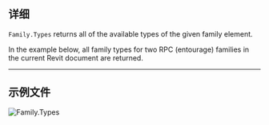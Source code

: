 ## 详细
`Family.Types` returns all of the available types of the given family element.

In the example below, all family types for two RPC (entourage) families in the current Revit document are returned.
___
## 示例文件

![Family.Types](./Revit.Elements.Family.Types_img.jpg)

